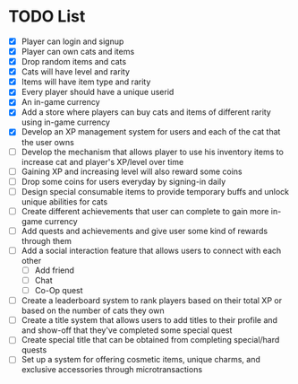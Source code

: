# TODO List

- [x] Player can login and signup
- [x] Player can own cats and items
- [x] Drop random items and cats
- [x] Cats will have level and rarity
- [x] Items will have item type and rarity
- [x] Every player should have a unique userid
- [x] An in-game currency
- [x] Add a store where players can buy cats and items of different rarity using in-game currency
- [x] Develop an XP management system for users and each of the cat that the user owns
- [ ] Develop the mechanism that allows player to use his inventory items to increase cat and player's XP/level over time
- [ ] Gaining XP and increasing level will also reward some coins
- [ ] Drop some coins for users everyday by signing-in daily
- [ ] Design special consumable items to provide temporary buffs and unlock unique abilities for cats
- [ ] Create different achievements that user can complete to gain more in-game currency
- [ ] Add quests and achievements and give user some kind of rewards through them
- [ ] Add a social interaction feature that allows users to connect with each other
  - [ ] Add friend
  - [ ] Chat
  - [ ] Co-Op quest
- [ ] Create a leaderboard system to rank players based on their total XP or based on the number of cats they own
- [ ] Create a title system that allows users to add titles to their profile and and show-off that they've completed some special quest
- [ ] Create special title that can be obtained from completing special/hard quests
- [ ] Set up a system for offering cosmetic items, unique charms, and exclusive accessories through microtransactions
